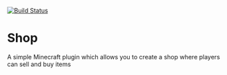 [![Build Status](https://travis-ci.org/MarvinKlar/Shop.svg?branch=master)](https://travis-ci.org/MarvinKlar/Shop)

# Shop

A simple Minecraft plugin which allows you to create a shop where players can sell and buy items